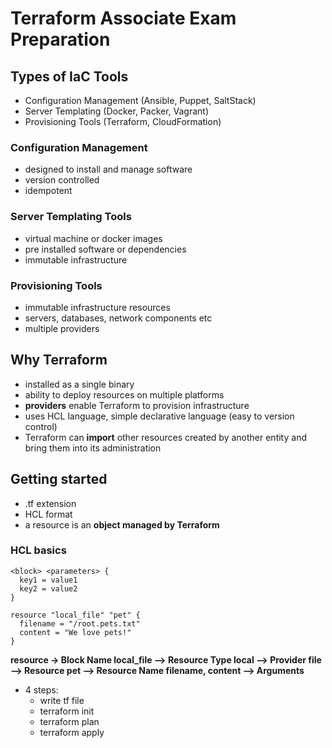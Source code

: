 # Terraform Associate Exam Preparation

## Types of IaC Tools

- Configuration Management (Ansible, Puppet, SaltStack)
- Server Templating (Docker, Packer, Vagrant)
- Provisioning Tools (Terraform, CloudFormation)

### Configuration Management

- designed to install and manage software
- version controlled
- idempotent

### Server Templating Tools

- virtual machine or docker images
- pre installed software or dependencies
- immutable infrastructure

### Provisioning Tools

- immutable infrastructure resources
- servers, databases, network components etc
- multiple providers

## Why Terraform

- installed as a single binary
- ability to deploy resources on multiple platforms
- **providers** enable Terraform to provision infrastructure
- uses HCL language, simple declarative language (easy to version control)
- Terraform can **import** other resources created by another entity and bring them into its administration

## Getting started

- .tf extension
- HCL format
- a resource is an **object managed by Terraform**

### HCL basics

```
<block> <parameters> {
  key1 = value1
  key2 = value2
}

resource "local_file" "pet" {
  filename = "/root.pets.txt"
  content = "We love pets!"
}
```

**resource -> Block Name
local_file --> Resource Type
local --> Provider
file --> Resource
pet --> Resource Name
filename, content --> Arguments**

- 4 steps:
  - write tf file
  - terraform init
  - terraform plan
  - terraform apply






















